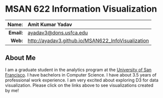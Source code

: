 MSAN 622 Information Visualization
==================================

|  **Name:** | Amit Kumar Yadav           |
|-----------:|:-----------------------|
| **Email:** | <ayadav3@dons.usfca.edu> |
|   **Web:** | <http://ayadav3.github.io/MSAN622_InfoVisualization>

## About Me ##

I am a graduate student in the analytics program at the [University of San Francisco](http://www.usfca.edu/). I have bachelors in Computer Science. I have about 3.5 years of professional work experience. I am very excited about exploring D3 for data visualization. Please click on the links above to see visualizations created by me!
